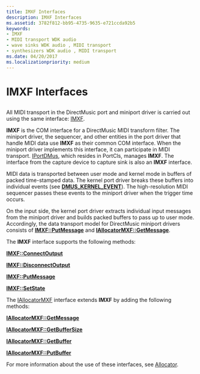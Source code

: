 ```yaml
---
title: IMXF Interfaces
description: IMXF Interfaces
ms.assetid: 3782f812-bb95-4735-9635-e721ccda92b5
keywords:
- IMXF
- MIDI transport WDK audio
- wave sinks WDK audio , MIDI transport
- synthesizers WDK audio , MIDI transport
ms.date: 04/20/2017
ms.localizationpriority: medium
---
```


# IMXF Interfaces


## <span id="imxf_interfaces"></span><span id="IMXF_INTERFACES"></span>


All MIDI transport in the DirectMusic port and miniport driver is carried out using the same interface: [IMXF](https://msdn.microsoft.com/library/windows/hardware/ff536782).

**IMXF** is the COM interface for a DirectMusic MIDI transform filter. The miniport driver, the sequencer, and other entities in the port driver that handle MIDI data use **IMXF** as their common COM interface. When the miniport driver implements this interface, it can participate in MIDI transport. [IPortDMus](https://msdn.microsoft.com/library/windows/hardware/ff536879), which resides in PortCls, manages **IMXF**. The interface from the capture device to capture sink is also an **IMXF** interface.

MIDI data is transported between user mode and kernel mode in buffers of packed time-stamped data. The kernel port driver breaks these buffers into individual events (see [**DMUS\_KERNEL\_EVENT**](https://msdn.microsoft.com/library/windows/hardware/ff536340)). The high-resolution MIDI sequencer passes these events to the miniport driver when the trigger time occurs.

On the input side, the kernel port driver extracts individual input messages from the miniport driver and builds packed buffers to pass up to user mode. Accordingly, the data transport model for DirectMusic miniport drivers consists of [**IMXF::PutMessage**](https://msdn.microsoft.com/library/windows/hardware/ff536791) and [**IAllocatorMXF::GetMessage**](https://msdn.microsoft.com/library/windows/hardware/ff536494).

The **IMXF** interface supports the following methods:

[**IMXF::ConnectOutput**](https://msdn.microsoft.com/library/windows/hardware/ff536785)

[**IMXF::DisconnectOutput**](https://msdn.microsoft.com/library/windows/hardware/ff536787)

[**IMXF::PutMessage**](https://msdn.microsoft.com/library/windows/hardware/ff536791)

[**IMXF::SetState**](https://msdn.microsoft.com/library/windows/hardware/ff536792)

The [IAllocatorMXF](https://msdn.microsoft.com/library/windows/hardware/ff536491) interface extends **IMXF** by adding the following methods:

[**IAllocatorMXF::GetMessage**](https://msdn.microsoft.com/library/windows/hardware/ff536494)

[**IAllocatorMXF::GetBufferSize**](https://msdn.microsoft.com/library/windows/hardware/ff536493)

[**IAllocatorMXF::GetBuffer**](https://msdn.microsoft.com/library/windows/hardware/ff536492)

[**IAllocatorMXF::PutBuffer**](https://msdn.microsoft.com/library/windows/hardware/ff536495)

For more information about the use of these interfaces, see [Allocator](allocator.md).

 

 




